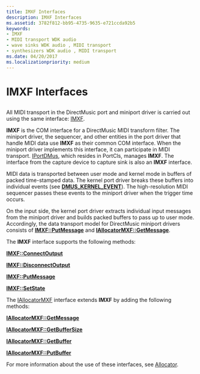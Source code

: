 ```yaml
---
title: IMXF Interfaces
description: IMXF Interfaces
ms.assetid: 3782f812-bb95-4735-9635-e721ccda92b5
keywords:
- IMXF
- MIDI transport WDK audio
- wave sinks WDK audio , MIDI transport
- synthesizers WDK audio , MIDI transport
ms.date: 04/20/2017
ms.localizationpriority: medium
---
```


# IMXF Interfaces


## <span id="imxf_interfaces"></span><span id="IMXF_INTERFACES"></span>


All MIDI transport in the DirectMusic port and miniport driver is carried out using the same interface: [IMXF](https://msdn.microsoft.com/library/windows/hardware/ff536782).

**IMXF** is the COM interface for a DirectMusic MIDI transform filter. The miniport driver, the sequencer, and other entities in the port driver that handle MIDI data use **IMXF** as their common COM interface. When the miniport driver implements this interface, it can participate in MIDI transport. [IPortDMus](https://msdn.microsoft.com/library/windows/hardware/ff536879), which resides in PortCls, manages **IMXF**. The interface from the capture device to capture sink is also an **IMXF** interface.

MIDI data is transported between user mode and kernel mode in buffers of packed time-stamped data. The kernel port driver breaks these buffers into individual events (see [**DMUS\_KERNEL\_EVENT**](https://msdn.microsoft.com/library/windows/hardware/ff536340)). The high-resolution MIDI sequencer passes these events to the miniport driver when the trigger time occurs.

On the input side, the kernel port driver extracts individual input messages from the miniport driver and builds packed buffers to pass up to user mode. Accordingly, the data transport model for DirectMusic miniport drivers consists of [**IMXF::PutMessage**](https://msdn.microsoft.com/library/windows/hardware/ff536791) and [**IAllocatorMXF::GetMessage**](https://msdn.microsoft.com/library/windows/hardware/ff536494).

The **IMXF** interface supports the following methods:

[**IMXF::ConnectOutput**](https://msdn.microsoft.com/library/windows/hardware/ff536785)

[**IMXF::DisconnectOutput**](https://msdn.microsoft.com/library/windows/hardware/ff536787)

[**IMXF::PutMessage**](https://msdn.microsoft.com/library/windows/hardware/ff536791)

[**IMXF::SetState**](https://msdn.microsoft.com/library/windows/hardware/ff536792)

The [IAllocatorMXF](https://msdn.microsoft.com/library/windows/hardware/ff536491) interface extends **IMXF** by adding the following methods:

[**IAllocatorMXF::GetMessage**](https://msdn.microsoft.com/library/windows/hardware/ff536494)

[**IAllocatorMXF::GetBufferSize**](https://msdn.microsoft.com/library/windows/hardware/ff536493)

[**IAllocatorMXF::GetBuffer**](https://msdn.microsoft.com/library/windows/hardware/ff536492)

[**IAllocatorMXF::PutBuffer**](https://msdn.microsoft.com/library/windows/hardware/ff536495)

For more information about the use of these interfaces, see [Allocator](allocator.md).

 

 




